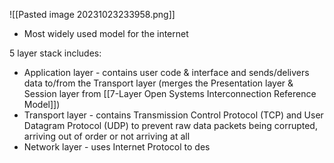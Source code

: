 
![[Pasted image 20231023233958.png]]

- Most widely used model for the internet

5 layer stack includes:

- Application layer - contains user code & interface and sends/delivers data to/from the Transport layer (merges the Presentation layer & Session layer from [[7-Layer Open Systems Interconnection Reference Model]])
- Transport layer - contains Transmission Control Protocol (TCP) and User Datagram Protocol (UDP) to prevent raw data packets being corrupted, arriving out of order or not arriving at all
- Network layer - uses Internet Protocol to des